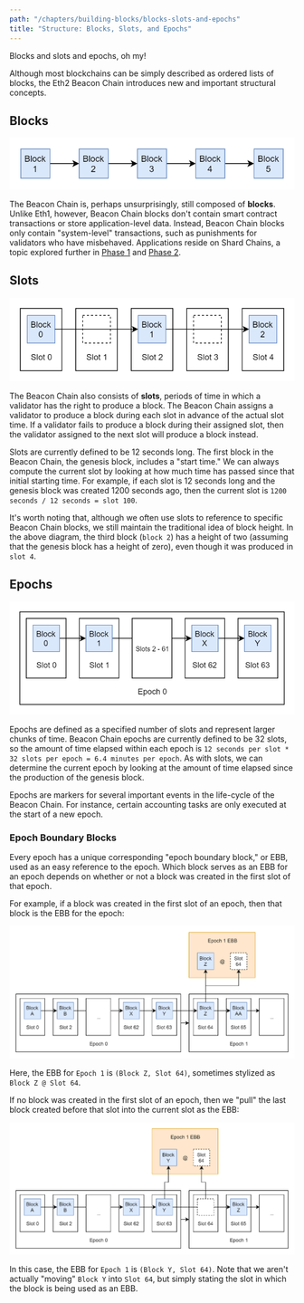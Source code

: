 ```yaml
---
path: "/chapters/building-blocks/blocks-slots-and-epochs"
title: "Structure: Blocks, Slots, and Epochs"
---
```


Blocks and slots and epochs, oh my!

Although most blockchains can be simply described as ordered lists of blocks, the Eth2 Beacon Chain introduces new and important structural concepts.

## Blocks
![Proof of Work Blocks](./images/blocks-slots-and-epochs/pow-height.png)

The Beacon Chain is, perhaps unsurprisingly, still composed of **blocks**. Unlike Eth1, however, Beacon Chain blocks don't contain smart contract transactions or store application-level data. Instead, Beacon Chain blocks only contain "system-level" transactions, such as punishments for validators who have misbehaved. Applications reside on Shard Chains, a topic explored further in [Phase 1](/chapters/phase-1) and [Phase 2](/chapters/phase-2).

## Slots
![Proof of Stake Slots and Block Height](./images/blocks-slots-and-epochs/pos-height.png)

The Beacon Chain also consists of **slots**, periods of time in which a validator has the right to produce a block. The Beacon Chain assigns a validator to produce a block during each slot in advance of the actual slot time. If a validator fails to produce a block during their assigned slot, then the validator assigned to the next slot will produce a block instead.

Slots are currently defined to be 12 seconds long. The first block in the Beacon Chain, the genesis block, includes a "start time." We can always compute the current slot by looking at how much time has passed since that initial starting time. For example, if each slot is 12 seconds long and the genesis block was created 1200 seconds ago, then the current slot is `1200 seconds / 12 seconds = slot 100`.

It's worth noting that, although we often use slots to reference to specific Beacon Chain blocks, we still maintain the traditional idea of block height. In the above diagram, the third block (`block 2`) has a height of two (assuming that the genesis block has a height of zero), even though it was produced in `slot 4`.

## Epochs
![Proof of Stake Epochs](./images/blocks-slots-and-epochs/pos-epochs.png)

Epochs are defined as a specified number of slots and represent larger chunks of time. Beacon Chain epochs are currently defined to be 32 slots, so the amount of time elapsed within each epoch is `12 seconds per slot * 32 slots per epoch = 6.4 minutes per epoch`. As with slots, we can determine the current epoch by looking at the amount of time elapsed since the production of the genesis block.

Epochs are markers for several important events in the life-cycle of the Beacon Chain. For instance, certain accounting tasks are only executed at the start of a new epoch.

### Epoch Boundary Blocks
Every epoch has a unique corresponding "epoch boundary block," or EBB, used as an easy reference to the epoch. Which block serves as an EBB for an epoch depends on whether or not a block was created in the first slot of that epoch.

For example, if a block was created in the first slot of an epoch, then that block is the EBB for the epoch:

![EBB With First Slot Block](./images/blocks-slots-and-epochs/ebb-first-slot.png)

Here, the EBB for `Epoch 1` is `(Block Z, Slot 64)`, sometimes stylized as `Block Z @ Slot 64`.

If no block was created in the first slot of an epoch, then we "pull" the last block created before that slot into the current slot as the EBB:

![EBB With No First Slot Block](./images/blocks-slots-and-epochs/ebb-no-first-slot.png)

In this case, the EBB for `Epoch 1` is `(Block Y, Slot 64)`. Note that we aren't actually "moving" `Block Y` into `Slot 64`, but simply stating the slot in which the block is being used as an EBB. 
